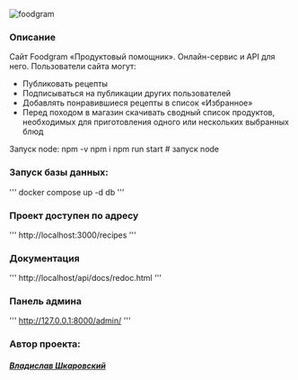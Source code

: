 ![foodgram](https://github.com/0z0nize/foodgram-project-react/assets/112638163/4a57b75d-30db-48b4-a580-beb3f9c9c9ba)

### Описание

Cайт Foodgram «Продуктовый помощник». Онлайн-сервис и API для него. 
Пользователи сайта могут:
* Публиковать рецепты
* Подписываться на публикации других пользователей 
* Добавлять понравившиеся рецепты в список «Избранное»
* Перед походом в магазин скачивать сводный список продуктов, необходимых для приготовления одного или нескольких выбранных блюд

Запуск node:
npm -v
npm i
npm run start # запуск node

### Запуск базы данных:
'''
docker compose up -d db
'''

### Проект доступен по адресу
'''
http://localhost:3000/recipes
'''
### Документация
'''
http://localhost/api/docs/redoc.html
'''
### Панель админа
'''
http://127.0.0.1:8000/admin/
'''

### Автор проекта:
#### [_Владислав Шкаровский_](https://github.com/0z0nize)
